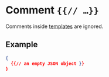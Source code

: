 # Comment `{{// …}}`

Comments inside [templates](README.md) are ignored.

## Example

```json
{
  {{// an empty JSON object }}
}
```
